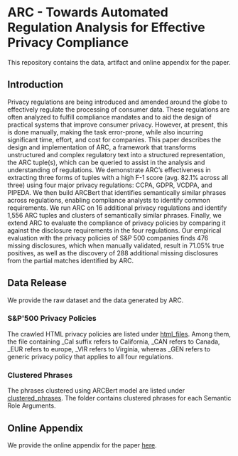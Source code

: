 # ARC - Towards Automated Regulation Analysis for Effective Privacy Compliance
This repository contains the data, artifact and online appendix for the paper.

## Introduction

Privacy regulations are being introduced and amended around the globe to effectively regulate the processing of consumer data. These regulations are often analyzed to fulfill compliance mandates and to aid the design of practical systems that improve consumer privacy. However, at present, this is done manually, making the task error-prone, while also incurring significant time, effort, and cost for companies. This paper describes the design and implementation of ARC, a framework that transforms unstructured and complex regulatory text into a structured representation, the ARC tuple(s), which can be queried to assist in the analysis and understanding of regulations. We demonstrate ARC’s effectiveness in extracting three forms of tuples with a high F-1 score (avg. 82.1% across all three) using four major privacy regulations: CCPA, GDPR, VCDPA, and PIPEDA. We then build ARCBert that identifies semantically similar phrases across regulations, enabling compliance analysts to identify common requirements. We run ARC on 16 additional privacy regulations and identify 1,556 ARC tuples and clusters of semantically similar phrases. Finally, we extend ARC to evaluate the compliance of privacy policies by comparing it against the disclosure requirements in the four regulations. Our empirical evaluation with the privacy policies of S&P 500 companies finds 476 missing disclosures, which when manually validated, result in 71.05% true positives, as well as the discovery of 288 additional missing disclosures from the partial matches identified by ARC.


## Data Release

We provide the raw dataset and the data generated by ARC.

### S&P'500 Privacy Policies

The crawled HTML privacy policies are listed under [html_files](data/html_files/snp500-manual/). Among them, the file containing _Cal suffix refers to California, _CAN refers to Canada, _EUR refers to europe, _VIR refers to Virginia, whereas _GEN refers to generic privacy policy that applies to all four regulations. 

### Clustered Phrases

The phrases clustered using ARCBert model are listed under [clustered_phrases](data/clustered_phrases). The folder contains clustered phrases for each Semantic Role Arguments. 

## Online Appendix

We provide the online appendix for the paper [here](appendix/appendix-arc.pdf). 
